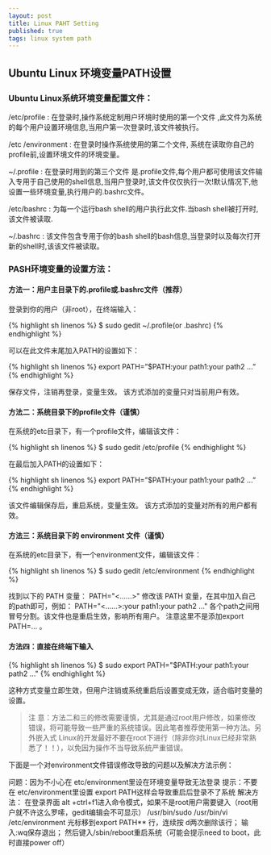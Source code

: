 ```yaml
---
layout: post
title: Linux PAHT Setting
published: true
tags: linux system path
---
```



## Ubuntu Linux 环境变量PATH设置

### Ubuntu Linux系统环境变量配置文件： 
/etc/profile : 在登录时,操作系统定制用户环境时使用的第一个文件 ,此文件为系统的每个用户设置环境信息,当用户第一次登录时,该文件被执行。 

/etc /environment : 在登录时操作系统使用的第二个文件, 系统在读取你自己的profile前,设置环境文件的环境变量。 

~/.profile :  在登录时用到的第三个文件 是.profile文件,每个用户都可使用该文件输入专用于自己使用的shell信息,当用户登录时,该文件仅仅执行一次!默认情况下,他设置一些环境变量,执行用户的.bashrc文件。

/etc/bashrc : 为每一个运行bash shell的用户执行此文件.当bash shell被打开时,该文件被读取. 

~/.bashrc : 该文件包含专用于你的bash shell的bash信息,当登录时以及每次打开新的shell时,该该文件被读取。 



### PASH环境变量的设置方法： 

#### 方法一：用户主目录下的.profile或.bashrc文件（推荐） 

登录到你的用户（非root），在终端输入： 

{% highlight sh linenos %}
$ sudo gedit ~/.profile(or .bashrc) 
{% endhighlight %}

可以在此文件末尾加入PATH的设置如下： 

{% highlight sh linenos %}
export PATH=”$PATH:your path1:your path2 ...” 
{% endhighlight %}

保存文件，注销再登录，变量生效。 
该方式添加的变量只对当前用户有效。 

#### 方法二：系统目录下的profile文件（谨慎） 

在系统的etc目录下，有一个profile文件，编辑该文件： 

{% highlight sh linenos %}
$ sudo gedit /etc/profile 
{% endhighlight %}

在最后加入PATH的设置如下： 

{% highlight sh linenos %}
export PATH=”$PATH:your path1:your path2 ...” 
{% endhighlight %}

该文件编辑保存后，重启系统，变量生效。 
该方式添加的变量对所有的用户都有效。 

#### 方法三：系统目录下的 environment 文件（谨慎） 

在系统的etc目录下，有一个environment文件，编辑该文件： 

{% highlight sh linenos %}
$ sudo gedit /etc/environment 
{% endhighlight %}

找到以下的 PATH 变量： 
PATH="<......>" 
修改该 PATH 变量，在其中加入自己的path即可，例如： 
PATH="<......>:your path1:your path2 …" 
各个path之间用冒号分割。该文件也是重启生效，影响所有用户。 
注意这里不是添加export PATH=… 。 

#### 方法四：直接在终端下输入 

{% highlight sh linenos %}
$ sudo export PATH="$PATH:your path1:your path2 …" 
{% endhighlight %}

这种方式变量立即生效，但用户注销或系统重启后设置变成无效，适合临时变量的设置。 


> 注 意：方法二和三的修改需要谨慎，尤其是通过root用户修改，如果修改错误，将可能导致一些严重的系统错误。因此笔者推荐使用第一种方法。另外嵌入式 Linux的开发最好不要在root下进行（除非你对Linux已经非常熟悉了！！），以免因为操作不当导致系统严重错误。

下面是一个对environment文件错误修改导致的问题以及解决方法示例： 

问题：因为不小心在 etc/environment里设在环境变量导致无法登录 
提示：不要在 etc/environment里设置 export PATH这样会导致重启后登录不了系统 
解决方法： 
在登录界面 alt +ctrl+f1进入命令模式，如果不是root用户需要键入（root用户就不许这么罗嗦，gedit编辑会不可显示） 
/usr/bin/sudo /usr/bin/vi /etc/environment 
光标移到export PATH** 行，连续按 d两次删除该行； 
输入:wq保存退出； 
然后键入/sbin/reboot重启系统（可能会提示need to boot，此时直接power off）
